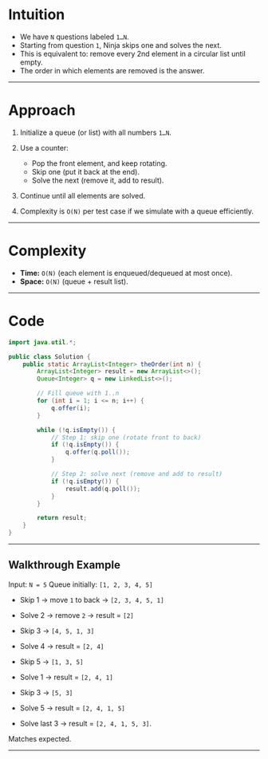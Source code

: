 # Intuition

* We have `N` questions labeled `1…N`.
* Starting from question `1`, Ninja skips one and solves the next.
* This is equivalent to: remove every 2nd element in a circular list until empty.
* The order in which elements are removed is the answer.

---

# Approach

1. Initialize a queue (or list) with all numbers `1…N`.
2. Use a counter:

   * Pop the front element, and keep rotating.
   * Skip one (put it back at the end).
   * Solve the next (remove it, add to result).
3. Continue until all elements are solved.
4. Complexity is `O(N)` per test case if we simulate with a queue efficiently.

---

# Complexity

* **Time:** `O(N)` (each element is enqueued/dequeued at most once).
* **Space:** `O(N)` (queue + result list).

---

# Code

```java
import java.util.*;

public class Solution {
    public static ArrayList<Integer> theOrder(int n) {
        ArrayList<Integer> result = new ArrayList<>();
        Queue<Integer> q = new LinkedList<>();

        // Fill queue with 1..n
        for (int i = 1; i <= n; i++) {
            q.offer(i);
        }

        while (!q.isEmpty()) {
            // Step 1: skip one (rotate front to back)
            if (!q.isEmpty()) {
                q.offer(q.poll());
            }

            // Step 2: solve next (remove and add to result)
            if (!q.isEmpty()) {
                result.add(q.poll());
            }
        }

        return result;
    }
}
```

---

## Walkthrough Example

Input: `N = 5`
Queue initially: `[1, 2, 3, 4, 5]`

* Skip 1 → move `1` to back → `[2, 3, 4, 5, 1]`

* Solve 2 → remove `2` → result = `[2]`

* Skip 3 → `[4, 5, 1, 3]`

* Solve 4 → result = `[2, 4]`

* Skip 5 → `[1, 3, 5]`

* Solve 1 → result = `[2, 4, 1]`

* Skip 3 → `[5, 3]`

* Solve 5 → result = `[2, 4, 1, 5]`

* Solve last 3 → result = `[2, 4, 1, 5, 3]`.

Matches expected.

---

